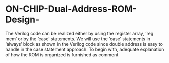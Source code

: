 # ON-CHIP-Dual-Address-ROM-Design-
The Verilog code can be realized either by using the register array, ‘reg mem’ or by the ‘case’ statements. We will use the ‘case’ statements in ‘always’ block as shown in the Verilog code since double address is easy to handle in the case statement approach. To begin with, adequate explanation of how the ROM is organized is furnished as comment
